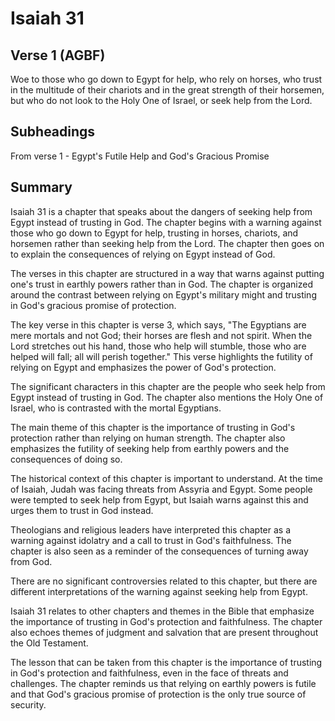 # Isaiah 31

## Verse 1 (AGBF)

Woe to those who go down to Egypt for help, who rely on horses, who trust in the multitude of their chariots and in the great strength of their horsemen, but who do not look to the Holy One of Israel, or seek help from the Lord.

## Subheadings

From verse 1 - Egypt's Futile Help and God's Gracious Promise

## Summary

Isaiah 31 is a chapter that speaks about the dangers of seeking help from Egypt instead of trusting in God. The chapter begins with a warning against those who go down to Egypt for help, trusting in horses, chariots, and horsemen rather than seeking help from the Lord. The chapter then goes on to explain the consequences of relying on Egypt instead of God.

The verses in this chapter are structured in a way that warns against putting one's trust in earthly powers rather than in God. The chapter is organized around the contrast between relying on Egypt's military might and trusting in God's gracious promise of protection.

The key verse in this chapter is verse 3, which says, "The Egyptians are mere mortals and not God; their horses are flesh and not spirit. When the Lord stretches out his hand, those who help will stumble, those who are helped will fall; all will perish together." This verse highlights the futility of relying on Egypt and emphasizes the power of God's protection.

The significant characters in this chapter are the people who seek help from Egypt instead of trusting in God. The chapter also mentions the Holy One of Israel, who is contrasted with the mortal Egyptians.

The main theme of this chapter is the importance of trusting in God's protection rather than relying on human strength. The chapter also emphasizes the futility of seeking help from earthly powers and the consequences of doing so.

The historical context of this chapter is important to understand. At the time of Isaiah, Judah was facing threats from Assyria and Egypt. Some people were tempted to seek help from Egypt, but Isaiah warns against this and urges them to trust in God instead.

Theologians and religious leaders have interpreted this chapter as a warning against idolatry and a call to trust in God's faithfulness. The chapter is also seen as a reminder of the consequences of turning away from God.

There are no significant controversies related to this chapter, but there are different interpretations of the warning against seeking help from Egypt.

Isaiah 31 relates to other chapters and themes in the Bible that emphasize the importance of trusting in God's protection and faithfulness. The chapter also echoes themes of judgment and salvation that are present throughout the Old Testament.

The lesson that can be taken from this chapter is the importance of trusting in God's protection and faithfulness, even in the face of threats and challenges. The chapter reminds us that relying on earthly powers is futile and that God's gracious promise of protection is the only true source of security.